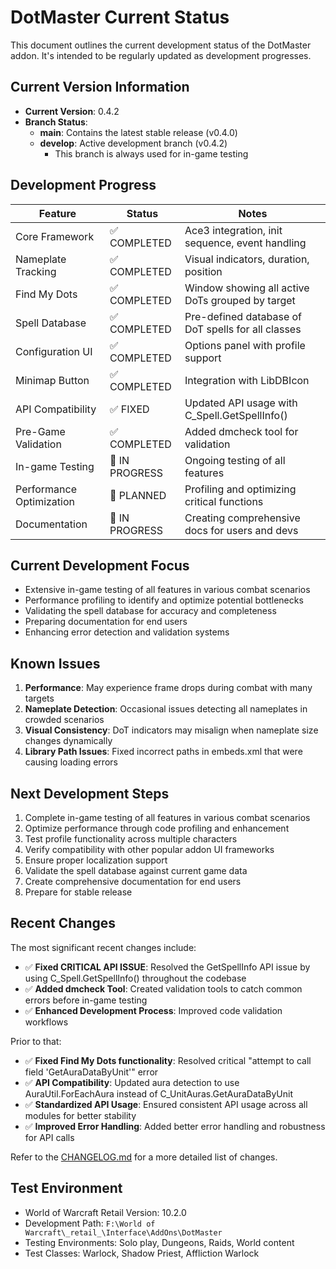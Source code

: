 # DotMaster Current Status

This document outlines the current development status of the DotMaster addon. It's intended to be regularly updated as development progresses.

## Current Version Information

- **Current Version**: 0.4.2
- **Branch Status**:
  - **main**: Contains the latest stable release (v0.4.0)
  - **develop**: Active development branch (v0.4.2)
    - This branch is always used for in-game testing

## Development Progress

| Feature | Status | Notes |
|---------|--------|-------|
| Core Framework | ✅ COMPLETED | Ace3 integration, init sequence, event handling |
| Nameplate Tracking | ✅ COMPLETED | Visual indicators, duration, position |
| Find My Dots | ✅ COMPLETED | Window showing all active DoTs grouped by target |
| Spell Database | ✅ COMPLETED | Pre-defined database of DoT spells for all classes |
| Configuration UI | ✅ COMPLETED | Options panel with profile support |
| Minimap Button | ✅ COMPLETED | Integration with LibDBIcon |
| API Compatibility | ✅ FIXED | Updated API usage with C_Spell.GetSpellInfo() |
| Pre-Game Validation | ✅ COMPLETED | Added dmcheck tool for validation |
| In-game Testing | 🔄 IN PROGRESS | Ongoing testing of all features |
| Performance Optimization | 🔄 PLANNED | Profiling and optimizing critical functions |
| Documentation | 🔄 IN PROGRESS | Creating comprehensive docs for users and devs |

## Current Development Focus

- Extensive in-game testing of all features in various combat scenarios
- Performance profiling to identify and optimize potential bottlenecks
- Validating the spell database for accuracy and completeness
- Preparing documentation for end users
- Enhancing error detection and validation systems

## Known Issues

1. **Performance**: May experience frame drops during combat with many targets
2. **Nameplate Detection**: Occasional issues detecting all nameplates in crowded scenarios
3. **Visual Consistency**: DoT indicators may misalign when nameplate size changes dynamically
4. **Library Path Issues**: Fixed incorrect paths in embeds.xml that were causing loading errors

## Next Development Steps

1. Complete in-game testing of all features in various combat scenarios
2. Optimize performance through code profiling and enhancement
3. Test profile functionality across multiple characters
4. Verify compatibility with other popular addon UI frameworks
5. Ensure proper localization support
6. Validate the spell database against current game data
7. Create comprehensive documentation for end users
8. Prepare for stable release

## Recent Changes

The most significant recent changes include:

- ✅ **Fixed CRITICAL API ISSUE**: Resolved the GetSpellInfo API issue by using C_Spell.GetSpellInfo() throughout the codebase
- ✅ **Added dmcheck Tool**: Created validation tools to catch common errors before in-game testing
- ✅ **Enhanced Development Process**: Improved code validation workflows

Prior to that:
- ✅ **Fixed Find My Dots functionality**: Resolved critical "attempt to call field 'GetAuraDataByUnit'" error
- ✅ **API Compatibility**: Updated aura detection to use AuraUtil.ForEachAura instead of C_UnitAuras.GetAuraDataByUnit
- ✅ **Standardized API Usage**: Ensured consistent API usage across all modules for better stability
- ✅ **Improved Error Handling**: Added better error handling and robustness for API calls

Refer to the [CHANGELOG.md](CHANGELOG.md) for a more detailed list of changes.

## Test Environment

- World of Warcraft Retail Version: 10.2.0
- Development Path: `F:\World of Warcraft\_retail_\Interface\AddOns\DotMaster`
- Testing Environments: Solo play, Dungeons, Raids, World content
- Test Classes: Warlock, Shadow Priest, Affliction Warlock 